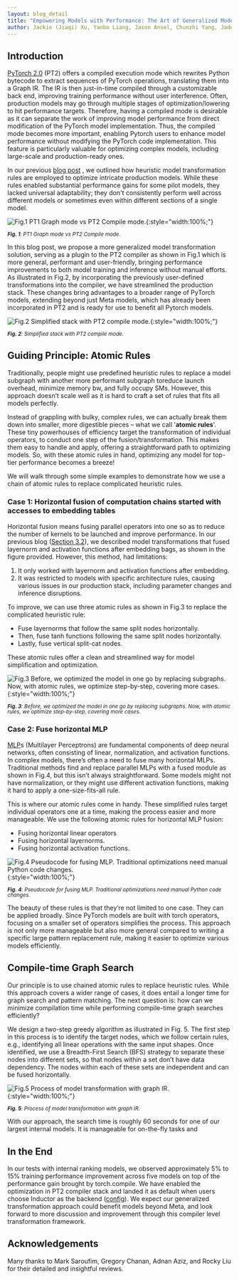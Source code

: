 ```yaml
---
layout: blog_detail
title: "Empowering Models with Performance: The Art of Generalized Model Transformation Approach"
author: Jackie (Jiaqi) Xu, Yanbo Liang, Jason Ansel, Chunzhi Yang, Jade Nie, Yuzhen Huang, CK Luk, Xiaodong Wang, Lu Fang, Menglu Yu, Jinwon Lee, Daohang Shi, Flavio Sales Truzzi
---
```


## Introduction

[PyTorch 2.0](https://pytorch.org/get-started/pytorch-2.0/) (PT2) offers a compiled execution mode which rewrites Python bytecode to extract sequences of PyTorch operations, translating them into a Graph IR. The IR is then just-in-time compiled through a customizable back end, improving training performance without user interference. Often, production models may go through multiple stages of optimization/lowering to hit performance targets. Therefore, having a compiled mode is desirable as it can separate the work of improving model performance from direct modification of the PyTorch model implementation. Thus, the compiled mode becomes more important, enabling Pytorch users to enhance model performance without modifying the PyTorch code implementation. This feature is particularly valuable for optimizing complex models, including large-scale and production-ready ones.

In our previous [blog post](https://pytorch.org/blog/optimizing-production-pytorch-performance-with-graph-transformations/) , we outlined how heuristic model transformation rules are employed to optimize intricate production models. While these rules enabled substantial performance gains for some pilot models, they lacked universal adaptability; they don't consistently perform well across different models or sometimes even within different sections of a single model. 


![Fig.1 PT1 Graph mode vs PT2 Compile mode.](/assets/images/empowering-models-performance/fig1.jpg){:style="width:100%;"}

<p style="line-height: 1.05"><small><em><strong>Fig. 1</strong>: PT1 Graph mode vs PT2 Compile mode.</em></small></p>

In this blog post, we propose a more generalized model transformation solution, serving as a plugin to the PT2 compiler as shown in Fig.1 which is more general, performant and user-friendly, bringing performance improvements to both model training and inference without manual efforts. As illustrated in Fig.2, by incorporating the previously user-defined transformations into the compiler, we have streamlined the production stack. These changes bring advantages to a broader range of PyTorch models, extending beyond just Meta models,  which has already been incorporated in PT2 and is ready for use to benefit all Pytorch models.


![Fig.2 Simplified stack with PT2 compile mode.](/assets/images/empowering-models-performance/fig2.jpg){:style="width:100%;"}

<p style="line-height: 1.05"><small><em><strong>Fig. 2</strong>: Simplified stack with PT2 compile mode.</em></small></p>


## Guiding Principle: Atomic Rules

Traditionally, people might use predefined heuristic rules to replace a model subgraph with another more performant subgraph toreduce launch overhead, minimize memory bw, and fully occupy SMs. However, this approach doesn’t scale well as it is hard to craft a set of rules that fits all models perfectly. 

Instead of grappling with bulky, complex rules, we can actually break them down into smaller, more digestible pieces – what we call '**atomic rules**'. These tiny powerhouses of efficiency target the transformation of individual operators, to conduct one step of the fusion/transformation. This makes them easy to handle and apply, offering a straightforward path to optimizing models. So, with these atomic rules in hand, optimizing any model for top-tier performance becomes a breeze! 

We will walk through some simple examples to demonstrate how we use a chain of atomic rules to replace complicated heuristic rules.


### Case 1: Horizontal fusion of computation chains started with accesses to embedding tables

Horizontal fusion means fusing parallel operators into one so as to reduce the number of kernels to be launched and improve performance. In our previous blog ([Section 3.2](https://pytorch.org/blog/optimizing-production-pytorch-performance-with-graph-transformations/#32-horizontal-fusion-of-computation-chains-started-with-accesses-to-embedding-tables)), we described model transformations that fused layernorm and activation functions after embedding bags, as shown in the figure provided. However, this method, had limitations:



1. It only worked with layernorm and activation functions after embedding.
2. It was restricted to models with specific architecture rules, causing various issues in our production stack, including parameter changes and inference disruptions.

To improve, we can use three atomic rules as shown in Fig.3 to replace the complicated heuristic rule:



* Fuse layernorms that follow the same split nodes horizontally.
* Then, fuse tanh functions following the same split nodes horizontally.
* Lastly, fuse vertical split-cat nodes.

These atomic rules offer a clean and streamlined way for model simplification and optimization. 

![Fig.3 Before, we optimized the model in one go by replacing subgraphs. Now, with atomic rules, we optimize step-by-step, covering more cases.](/assets/images/empowering-models-performance/fig3.jpg){:style="width:100%;"}

<p style="line-height: 1.05"><small><em><strong>Fig. 3</strong>: Before, we optimized the model in one go by replacing subgraphs. Now, with atomic rules, we optimize step-by-step, covering more cases.</em></small></p>



### Case 2: Fuse horizontal MLP

[MLP](https://fburl.com/wiki/2kypn658)s (Multilayer Perceptrons) are fundamental components of deep neural networks, often consisting of linear, normalization, and activation functions. In complex models, there’s often a need to fuse many horizontal MLPs. Traditional methods find and replace parallel MLPs with a fused module as shown in Fig.4,  but this isn’t always straightforward. Some models might not have normalization, or they might use different activation functions, making it hard to apply a one-size-fits-all rule.

This is where our atomic rules come in handy. These simplified rules target individual operators one at a time, making the process easier and more manageable. We use the following atomic rules for horizontal MLP fusion:



* Fusing horizontal linear operators
* Fusing horizontal layernorms.
* Fusing horizontal activation functions.


![Fig.4 Pseudocode for fusing MLP. Traditional optimizations need manual Python code changes.](/assets/images/empowering-models-performance/fig4.jpg){:style="width:100%;"}

<p style="line-height: 1.05"><small><em><strong>Fig. 4</strong>: Pseudocode for fusing MLP. Traditional optimizations need manual Python code changes.</em></small></p>

The beauty of these rules is that they’re not limited to one case. They can be applied broadly. Since PyTorch models are built with torch operators, focusing on a smaller set of operators simplifies the process. This approach is not only more manageable but also more general compared to writing a specific large pattern replacement rule, making it easier to optimize various models efficiently.


## Compile-time Graph Search

Our principle is to use chained atomic rules to replace heuristic rules. While this approach covers a wider range of cases, it does entail a longer time for graph search and pattern matching. The next question is: how can we minimize compilation time while performing compile-time graph searches efficiently? 

We design a two-step greedy algorithm as illustrated in Fig. 5. The first step in this process is to identify the target nodes, which we follow certain rules, e.g., identifying all linear operations with the same input shapes. Once identified, we use a Breadth-First Search (BFS) strategy to separate these nodes into different sets, so that nodes within a set don’t have data dependency. The nodes within each of these sets are independent and can be fused horizontally. 


![Fig.5 Process of model transformation with graph IR.](/assets/images/empowering-models-performance/fig5.jpg){:style="width:100%;"}

<p style="line-height: 1.05"><small><em><strong>Fig. 5</strong>: Process of model transformation with graph IR.</em></small></p>


With our approach, the search time is roughly 60 seconds for one of our largest internal models. It is manageable for on-the-fly tasks and 


## In the End

In our tests with internal ranking models, we observed approximately 5% to 15% training performance improvement across five models on top of the performance gain brought by torch.compile. We have enabled the optimization in PT2 compiler stack and landed it as default when users choose Inductor as the backend ([config](https://github.com/pytorch/pytorch/blob/53acdb66f7ed31919cf69cf62e6ee0f13287be7e/torch/_inductor/config.py#L90)). We expect our generalized transformation approach could benefit models beyond Meta, and look forward to more discussion and improvement through this compiler level transformation framework. 


## Acknowledgements

Many thanks to  Mark Saroufim, Gregory Chanan, Adnan Aziz, and Rocky Liu for their detailed and insightful reviews.
